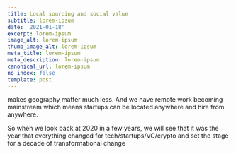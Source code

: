 ```yaml
---
title: Local sourcing and social value
subtitle: lorem-ipsum
date: '2021-01-18'
excerpt: lorem-ipsum
image_alt: lorem-ipsum
thumb_image_alt: lorem-ipsum
meta_title: lorem-ipsum
meta_description: lorem-ipsum
canonical_url: lorem-ipsum
no_index: false
template: post
---
```

makes geography matter much less. And we have remote work becoming mainstream which means startups can be located anywhere and hire from anywhere. 

So when we look back at 2020 in a few years, we will see that it was the year that everything changed for tech/startups/VC/crypto and set the stage for a decade of transformational change
